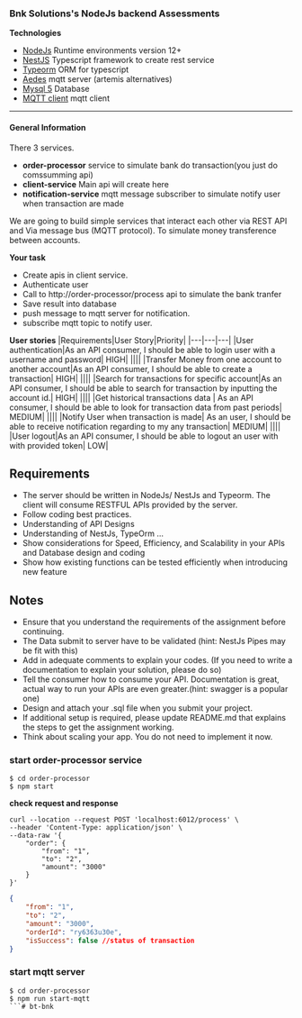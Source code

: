 ### Bnk Solutions's NodeJs backend Assessments
__Technologies__
- [NodeJs](https://nodejs.org/) Runtime environments version 12+
- [NestJS](https://nestjs.com/) Typescript framework to create rest service
- [Typeorm](https://typeorm.io/) ORM for typescript
- [Aedes](https://github.com/moscajs/aedes) mqtt server (artemis alternatives)
- [Mysql 5](https://dev.mysql.com/downloads/mysql/5.7.html) Database
- [MQTT client](https://github.com/mqttjs/MQTT.js) mqtt client
<hr>

#### General Information
There 3 services.

- **order-processor** service to simulate bank do transaction(you just do comssumming api)
- **client-service** Main api will create here
- **notification-service** mqtt message subscriber to simulate notify user when transaction are made

We are going to build simple services that interact each other via REST API and Via message bus (MQTT protocol).
To simulate money transference between accounts.

__Your task__
- Create apis in client service.
- Authenticate user
- Call to http://order-processor/process api to simulate the bank tranfer
- Save result into database
- push message to mqtt server for notification.
- subscribe mqtt topic to notify user.


__User stories__
|Requirements|User Story|Priority|
|---|---|---|
|User authentication|As an API consumer,  I should be able to login user with a username and password| HIGH|
||||
|Transfer Money from one account to another account|As an API consumer,  I should be able to create a transaction| HIGH|
||||
|Search for transactions for specific account|As an API consumer, I should be able to search for transaction by inputting the account id.| HIGH|
||||
|Get historical transactions data | As an API consumer, I should be able to look for transaction data from past periods| MEDIUM|
||||
|Notify User when transaction is made| As an user, I should be able to receive notification regarding to my any transaction| MEDIUM|
||||
|User logout|As an API consumer, I should be able to logout an user with with provided token| LOW|

## Requirements
* The server should be written in NodeJs/ NestJs and Typeorm. The client will consume RESTFUL APIs provided by the server.
* Follow coding best practices.
* Understanding of API Designs
* Understanding of NestJs, TypeOrm ...
* Show considerations for Speed, Efficiency, and Scalability in your APIs and Database design and coding
* Show how existing functions can be tested efficiently when introducing new feature

## Notes
* Ensure that you understand the requirements of the assignment before continuing.
* The Data submit to server have to be validated (hint: NestJs Pipes may be fit with this)
* Add in adequate comments to explain your codes. (If you need to write a documentation to explain your solution, please do so)
* Tell the consumer how to consume your API. Documentation is great, actual way to run your APIs are even greater.(hint: swagger is a popular one)
* Design and attach your .sql file when you submit your project.
* If additional setup is required, please update README.md that explains the steps to get the assignment working.
* Think about scaling your app. You do not need to implement it now.

### start order-processor service
```shell
$ cd order-processor
$ npm start
```
__check request and response__
```shell
curl --location --request POST 'localhost:6012/process' \
--header 'Content-Type: application/json' \
--data-raw '{
    "order": {
        "from": "1",
        "to": "2",
        "amount": "3000"
    }
}'
```

```json
{
    "from": "1",
    "to": "2",
    "amount": "3000",
    "orderId": "ry6363u30e",
    "isSuccess": false //status of transaction 
}
```

### start mqtt server
```shell
$ cd order-processor
$ npm run start-mqtt
```#   b t - b n k  
 